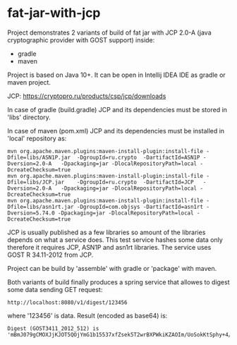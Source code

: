 # fat-jar-with-jcp

Project demonstrates 2 variants of build of fat jar with JCP 2.0-A (java cryptographic provider with GOST support) inside:
* gradle
* maven

Project is based on Java 10+. 
It can be open in Intellij IDEA IDE as gradle or maven project.

JCP: https://cryptopro.ru/products/csp/jcp/downloads

In case of gradle (build.gradle) JCP and its dependencies must be stored in 'libs' directory.

In case of maven (pom.xml) JCP and its dependencies must be installed in 'local' repository as:
```
mvn org.apache.maven.plugins:maven-install-plugin:install-file -Dfile=libs/ASN1P.jar  -DgroupId=ru.crypto  -DartifactId=ASN1P -Dversion=2.0-A   -Dpackaging=jar -DlocalRepositoryPath=local -DcreateChecksum=true
mvn org.apache.maven.plugins:maven-install-plugin:install-file -Dfile=libs/JCP.jar    -DgroupId=ru.crypto  -DartifactId=JCP   -Dversion=2.0-A   -Dpackaging=jar -DlocalRepositoryPath=local -DcreateChecksum=true
mvn org.apache.maven.plugins:maven-install-plugin:install-file -Dfile=libs/asn1rt.jar -DgroupId=com.objsys -DartifactId=asn1rt -Dversion=5.74.0 -Dpackaging=jar -DlocalRepositoryPath=local -DcreateChecksum=true
```

JCP is usually published as a few libraries so amount of the libraries depends on what a service does. 
This test service hashes some data only therefore it requires JCP, ASN1P and asn1rt libraries.
The service uses GOST R 34.11-2012 from JCP.

Project can be build by 'assemble' with gradle or 'package' with maven.

Both variants of build finally produces a spring service that allowes to digest some data sending GET request:
```
http://localhost:8080/v1/digest/123456
```
where '123456' is data.
Result (encoded as base64) is:
```
Digest (GOST3411_2012_512) is 'mBmJ079gCMOXJjKJOT5QOjYmG1b15537xfZsek5T2wrBXPWkiKZAOIm/UoSokKtSphy+4/IlVSiZYFALonN7Hg=='
```
